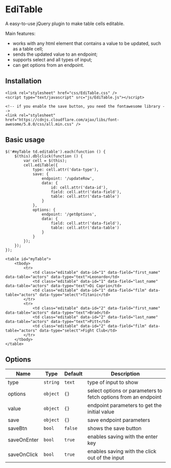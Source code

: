 # EdiTable
A easy-to-use jQuery plugin to make table cells editable.

Main features:
- works with any html element that contains a value to be updated, such as a table cell;
- sends the updated value to an endpoint;
- supports select and all types of input;
- can get options from an endpoint.

## Installation
```
<link rel="stylesheet" href="css/EdiTable.css" />
<script type="text/javascript" src="js/EdiTable.js"></script>

<!-- if you enable the save button, you need the fontawesome library -->
<link rel="stylesheet" href="https://cdnjs.cloudflare.com/ajax/libs/font-awesome/5.8.0/css/all.min.css" />
```
## Basic usage
```
$('#myTable td.editable').each(function () {
	$(this).dblclick(function () {
		var cell = $(this);
		cell.ediTable({
			type: cell.attr('data-type'),
			save: {
				endpoint: '/updateRow',
				data: {
					id: cell.attr('data-id'),
					field: cell.attr('data-field'),
					table: cell.attr('data-table')
				}
			},
			options: {
				endpoint: '/getOptions',
				data: {
					field: cell.attr('data-field'),
					table: cell.attr('data-table')
				}			
			}
		});
	});
});
```
```
<table id="myTable">
	<tbody>
		<tr>
			<td class="editable" data-id="1" data-field="first_name" data-table="actors" data-type="text">Leonardo</td>
			<td class="editable" data-id="1" data-field="last_name" data-table="actors" data-type="text">Di Caprio</td>
			<td class="editable" data-id="1" data-field="film" data-table="actors" data-type="select">Titanic</td>
		</tr>
		<tr>
			<td class="editable" data-id="2" data-field="first_name" data-table="actors" data-type="text">Brad</td>
			<td class="editable" data-id="2" data-field="last_name" data-table="actors" data-type="text">Pitt</td>
			<td class="editable" data-id="2" data-field="film" data-table="actors" data-type="select">Fight Club</td>
		</tr>
	</tbody>
</table>
```
## Options
| Name  | Type | Default | Description |
| ------------- | ------------- | ------------- | ------------- |
| type  | `string`  | `text` | type of input to show |
| options  | `object`  | `{}` | select options or parameters to fetch options from an endpoint |
| value  | `object`  | `{}` | endpoint parameters to get the initial value |
| save  | `object`  | `{}` | save endpoint parameters |
| saveBtn  | `bool`  | `false` | shows the save button |
| saveOnEnter  | `bool`  | `true` | enables saving with the enter key |
| saveOnClick  | `bool`  | `true` | enables saving with the click out of the input |
